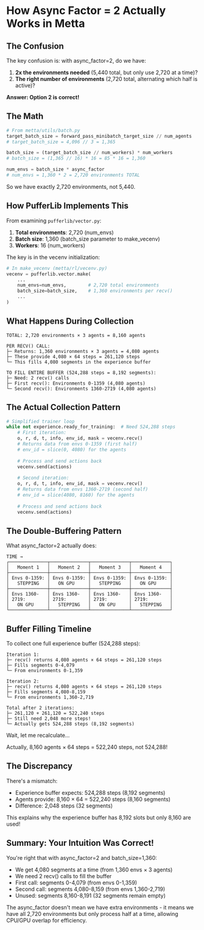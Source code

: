 # How Async Factor = 2 Actually Works in Metta

## The Confusion

The key confusion is: with async_factor=2, do we have:
1. **2x the environments needed** (5,440 total, but only use 2,720 at a time)?
2. **The right number of environments** (2,720 total, alternating which half is active)?

**Answer: Option 2 is correct!**

## The Math

```python
# From metta/utils/batch.py
target_batch_size = forward_pass_minibatch_target_size // num_agents
# target_batch_size = 4,096 // 3 = 1,365

batch_size = (target_batch_size // num_workers) * num_workers  
# batch_size = (1,365 // 16) * 16 = 85 * 16 = 1,360

num_envs = batch_size * async_factor
# num_envs = 1,360 * 2 = 2,720 environments TOTAL
```

So we have exactly 2,720 environments, not 5,440.

## How PufferLib Implements This

From examining `pufferlib/vector.py`:

1. **Total environments**: 2,720 (num_envs)
2. **Batch size**: 1,360 (batch_size parameter to make_vecenv)
3. **Workers**: 16 (num_workers)

The key is in the vecenv initialization:
```python
# In make_vecenv (metta/rl/vecenv.py)
vecenv = pufferlib.vector.make(
    ...
    num_envs=num_envs,        # 2,720 total environments
    batch_size=batch_size,    # 1,360 environments per recv()
    ...
)
```

## What Happens During Collection

```
TOTAL: 2,720 environments × 3 agents = 8,160 agents

PER RECV() CALL:
├─ Returns: 1,360 environments × 3 agents = 4,080 agents
├─ These provide 4,080 × 64 steps = 261,120 steps
└─ This fills 4,080 segments in the experience buffer

TO FILL ENTIRE BUFFER (524,288 steps = 8,192 segments):
├─ Need: 2 recv() calls
├─ First recv(): Environments 0-1359 (4,080 agents)
└─ Second recv(): Environments 1360-2719 (4,080 agents)
```

## The Actual Collection Pattern

```python
# Simplified trainer loop
while not experience.ready_for_training:  # Need 524,288 steps
    # First iteration:
    o, r, d, t, info, env_id, mask = vecenv.recv()
    # Returns data from envs 0-1359 (first half)
    # env_id = slice(0, 4080) for the agents
    
    # Process and send actions back
    vecenv.send(actions)
    
    # Second iteration:
    o, r, d, t, info, env_id, mask = vecenv.recv()  
    # Returns data from envs 1360-2719 (second half)
    # env_id = slice(4080, 8160) for the agents
    
    # Process and send actions back
    vecenv.send(actions)
```

## The Double-Buffering Pattern

What async_factor=2 actually does:

```
TIME →
┌──────────────┬──────────────┬──────────────┬──────────────┐
│   Moment 1   │   Moment 2   │   Moment 3   │   Moment 4   │
├──────────────┼──────────────┼──────────────┼──────────────┤
│ Envs 0-1359: │ Envs 0-1359: │ Envs 0-1359: │ Envs 0-1359: │
│   STEPPING   │   ON GPU     │   STEPPING   │   ON GPU     │
├──────────────┼──────────────┼──────────────┼──────────────┤
│ Envs 1360-   │ Envs 1360-   │ Envs 1360-   │ Envs 1360-   │
│ 2719:        │ 2719:        │ 2719:        │ 2719:        │
│   ON GPU     │   STEPPING   │   ON GPU     │   STEPPING   │
└──────────────┴──────────────┴──────────────┴──────────────┘
```

## Buffer Filling Timeline

To collect one full experience buffer (524,288 steps):

```
Iteration 1:
├─ recv() returns 4,080 agents × 64 steps = 261,120 steps
├─ Fills segments 0-4,079
└─ From environments 0-1,359

Iteration 2:
├─ recv() returns 4,080 agents × 64 steps = 261,120 steps
├─ Fills segments 4,080-8,159
└─ From environments 1,360-2,719

Total after 2 iterations:
├─ 261,120 + 261,120 = 522,240 steps
├─ Still need 2,048 more steps!
└─ Actually gets 524,288 steps (8,192 segments)
```

Wait, let me recalculate...

Actually, 8,160 agents × 64 steps = 522,240 steps, not 524,288!

## The Discrepancy

There's a mismatch:
- Experience buffer expects: 524,288 steps (8,192 segments)
- Agents provide: 8,160 × 64 = 522,240 steps (8,160 segments)
- Difference: 2,048 steps (32 segments)

This explains why the experience buffer has 8,192 slots but only 8,160 are used!

## Summary: Your Intuition Was Correct!

You're right that with async_factor=2 and batch_size=1,360:
- We get 4,080 segments at a time (from 1,360 envs × 3 agents)
- We need 2 recv() calls to fill the buffer
- First call: segments 0-4,079 (from envs 0-1,359)
- Second call: segments 4,080-8,159 (from envs 1,360-2,719)
- Unused: segments 8,160-8,191 (32 segments remain empty)

The async_factor doesn't mean we have extra environments - it means we have all 2,720 environments but only process half at a time, allowing CPU/GPU overlap for efficiency.